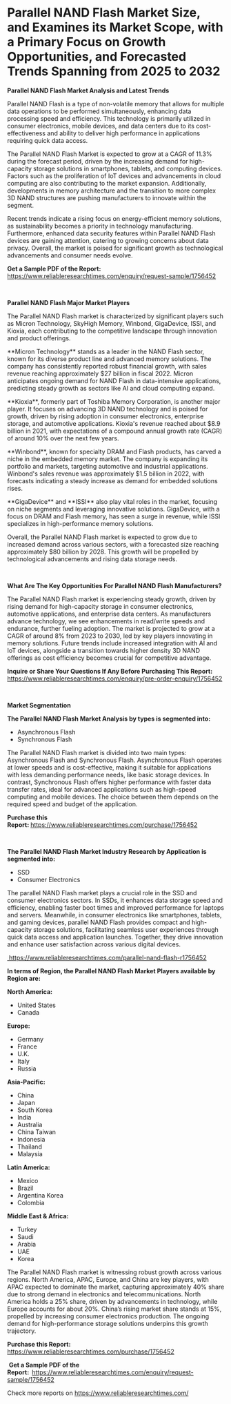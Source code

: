 <p><h1>Parallel NAND Flash Market Size, and Examines its Market Scope, with a Primary Focus on Growth Opportunities, and Forecasted Trends Spanning from 2025 to 2032</h1></p><p><strong>Parallel NAND Flash Market Analysis and Latest Trends</strong></p>
<p><p>Parallel NAND Flash is a type of non-volatile memory that allows for multiple data operations to be performed simultaneously, enhancing data processing speed and efficiency. This technology is primarily utilized in consumer electronics, mobile devices, and data centers due to its cost-effectiveness and ability to deliver high performance in applications requiring quick data access.</p><p>The Parallel NAND Flash Market is expected to grow at a CAGR of 11.3% during the forecast period, driven by the increasing demand for high-capacity storage solutions in smartphones, tablets, and computing devices. Factors such as the proliferation of IoT devices and advancements in cloud computing are also contributing to the market expansion. Additionally, developments in memory architecture and the transition to more complex 3D NAND structures are pushing manufacturers to innovate within the segment.</p><p>Recent trends indicate a rising focus on energy-efficient memory solutions, as sustainability becomes a priority in technology manufacturing. Furthermore, enhanced data security features within Parallel NAND Flash devices are gaining attention, catering to growing concerns about data privacy. Overall, the market is poised for significant growth as technological advancements and consumer needs evolve.</p></p>
<p><strong>Get a Sample PDF of the Report:&nbsp;</strong> <a href="https://www.reliableresearchtimes.com/enquiry/request-sample/1756452?utm_campaign=2225&utm_medium=2&utm_source=Github&utm_content=ia&utm_term=10022025&utm_id=parallel-nand-flash">https://www.reliableresearchtimes.com/enquiry/request-sample/1756452</a></p>
<p>&nbsp;</p>
<p><strong>Parallel NAND Flash Major Market Players</strong></p>
<p><p>The Parallel NAND Flash market is characterized by significant players such as Micron Technology, SkyHigh Memory, Winbond, GigaDevice, ISSI, and Kioxia, each contributing to the competitive landscape through innovation and product offerings.</p><p>**Micron Technology** stands as a leader in the NAND Flash sector, known for its diverse product line and advanced memory solutions. The company has consistently reported robust financial growth, with sales revenue reaching approximately $27 billion in fiscal 2022. Micron anticipates ongoing demand for NAND Flash in data-intensive applications, predicting steady growth as sectors like AI and cloud computing expand.</p><p>**Kioxia**, formerly part of Toshiba Memory Corporation, is another major player. It focuses on advancing 3D NAND technology and is poised for growth, driven by rising adoption in consumer electronics, enterprise storage, and automotive applications. Kioxia's revenue reached about $8.9 billion in 2021, with expectations of a compound annual growth rate (CAGR) of around 10% over the next few years.</p><p>**Winbond**, known for specialty DRAM and Flash products, has carved a niche in the embedded memory market. The company is expanding its portfolio and markets, targeting automotive and industrial applications. Winbond's sales revenue was approximately $1.5 billion in 2022, with forecasts indicating a steady increase as demand for embedded solutions rises.</p><p>**GigaDevice** and **ISSI** also play vital roles in the market, focusing on niche segments and leveraging innovative solutions. GigaDevice, with a focus on DRAM and Flash memory, has seen a surge in revenue, while ISSI specializes in high-performance memory solutions.</p><p>Overall, the Parallel NAND Flash market is expected to grow due to increased demand across various sectors, with a forecasted size reaching approximately $80 billion by 2028. This growth will be propelled by technological advancements and rising data storage needs.</p></p>
<p>&nbsp;</p>
<p><strong>What Are The Key Opportunities For Parallel NAND Flash Manufacturers?</strong></p>
<p><p>The Parallel NAND Flash market is experiencing steady growth, driven by rising demand for high-capacity storage in consumer electronics, automotive applications, and enterprise data centers. As manufacturers advance technology, we see enhancements in read/write speeds and endurance, further fueling adoption. The market is projected to grow at a CAGR of around 8% from 2023 to 2030, led by key players innovating in memory solutions. Future trends include increased integration with AI and IoT devices, alongside a transition towards higher density 3D NAND offerings as cost efficiency becomes crucial for competitive advantage.</p></p>
<p><strong>Inquire or Share Your Questions If Any Before Purchasing This Report:</strong> <a href="https://www.reliableresearchtimes.com/enquiry/pre-order-enquiry/1756452?utm_campaign=2225&utm_medium=2&utm_source=Github&utm_content=ia&utm_term=10022025&utm_id=parallel-nand-flash">https://www.reliableresearchtimes.com/enquiry/pre-order-enquiry/1756452</a></p>
<p>&nbsp;</p>
<p><strong>Market Segmentation</strong></p>
<p><strong>The Parallel NAND Flash Market Analysis by types is segmented into:</strong></p>
<p><ul><li>Asynchronous Flash</li><li>Synchronous Flash</li></ul></p>
<p><p>The Parallel NAND Flash market is divided into two main types: Asynchronous Flash and Synchronous Flash. Asynchronous Flash operates at lower speeds and is cost-effective, making it suitable for applications with less demanding performance needs, like basic storage devices. In contrast, Synchronous Flash offers higher performance with faster data transfer rates, ideal for advanced applications such as high-speed computing and mobile devices. The choice between them depends on the required speed and budget of the application.</p></p>
<p><strong>Purchase this Report:&nbsp;</strong><a href="https://www.reliableresearchtimes.com/purchase/1756452?utm_campaign=2225&utm_medium=2&utm_source=Github&utm_content=ia&utm_term=10022025&utm_id=parallel-nand-flash">https://www.reliableresearchtimes.com/purchase/1756452</a></p>
<p>&nbsp;</p>
<p><strong>The Parallel NAND Flash Market Industry Research by Application is segmented into:</strong></p>
<p><ul><li>SSD</li><li>Consumer Electronics</li></ul></p>
<p><p>The parallel NAND Flash market plays a crucial role in the SSD and consumer electronics sectors. In SSDs, it enhances data storage speed and efficiency, enabling faster boot times and improved performance for laptops and servers. Meanwhile, in consumer electronics like smartphones, tablets, and gaming devices, parallel NAND Flash provides compact and high-capacity storage solutions, facilitating seamless user experiences through quick data access and application launches. Together, they drive innovation and enhance user satisfaction across various digital devices.</p></p>
<p><a href="https://www.reliableresearchtimes.com/parallel-nand-flash-r1756452?utm_campaign=2225&utm_medium=2&utm_source=Github&utm_content=ia&utm_term=10022025&utm_id=parallel-nand-flash">&nbsp;https://www.reliableresearchtimes.com/parallel-nand-flash-r1756452</a></p>
<p><strong>In terms of Region, the Parallel NAND Flash Market Players available by Region are:</strong></p>
<p>
    <p> <strong> North America: </strong>
        <ul>
            <li>United States</li>
            <li>Canada</li>
        </ul>
        </p> 
    <p> <strong> Europe: </strong>
        <ul>
            <li>Germany</li>
            <li>France</li>
            <li>U.K.</li>
            <li>Italy</li>
            <li>Russia</li>
        </ul>
        </p> 
    <p> <strong> Asia-Pacific: </strong>
        <ul>
            <li>China</li>
            <li>Japan</li>
            <li>South Korea</li>
            <li>India</li>
            <li>Australia</li>
            <li>China Taiwan</li>
            <li>Indonesia</li>
            <li>Thailand</li>
            <li>Malaysia</li>
        </ul>
        </p> 
    <p> <strong> Latin America: </strong>
        <ul>
            <li>Mexico</li>
            <li>Brazil</li>
            <li>Argentina Korea</li>
            <li>Colombia</li>
        </ul>
        </p> 
    <p> <strong> Middle East & Africa: </strong>
        <ul>
            <li>Turkey</li>
            <li>Saudi</li>
            <li>Arabia</li>
            <li>UAE</li>
            <li>Korea</li>
        </ul>
    </p>
    </p>
<p><p>The Parallel NAND Flash market is witnessing robust growth across various regions. North America, APAC, Europe, and China are key players, with APAC expected to dominate the market, capturing approximately 40% share due to strong demand in electronics and telecommunications. North America holds a 25% share, driven by advancements in technology, while Europe accounts for about 20%. China’s rising market share stands at 15%, propelled by increasing consumer electronics production. The ongoing demand for high-performance storage solutions underpins this growth trajectory.</p></p>
<p><strong>Purchase this Report: </strong><a href="https://www.reliableresearchtimes.com/purchase/1756452?utm_campaign=2225&utm_medium=2&utm_source=Github&utm_content=ia&utm_term=10022025&utm_id=parallel-nand-flash">https://www.reliableresearchtimes.com/purchase/1756452</a></p>
<p>&nbsp;<strong>Get a Sample PDF of the Report:&nbsp;&nbsp;</strong><a href="https://www.reliableresearchtimes.com/enquiry/request-sample/1756452?utm_campaign=2225&utm_medium=2&utm_source=Github&utm_content=ia&utm_term=10022025&utm_id=parallel-nand-flash">https://www.reliableresearchtimes.com/enquiry/request-sample/1756452</a></p>
<p><strong></strong></p>
<p>Check more reports on <a href="https://www.reliableresearchtimes.com/?utm_campaign=2225&utm_medium=2&utm_source=Github&utm_content=ia&utm_term=10022025&utm_id=parallel-nand-flash">https://www.reliableresearchtimes.com/</a></p>